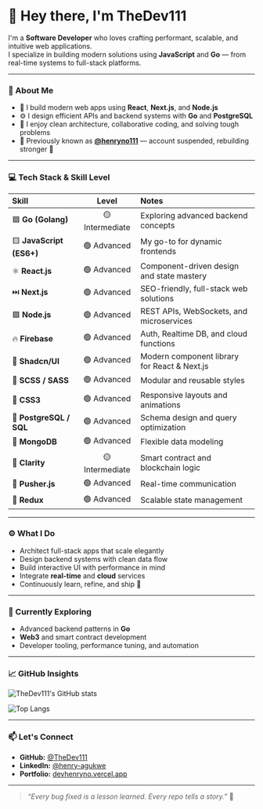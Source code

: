 # 👋 Hey there, I'm **TheDev111**

I'm a **Software Developer** who loves crafting performant, scalable, and intuitive web applications.  
I specialize in building modern solutions using **JavaScript** and **Go** — from real-time systems to full-stack platforms.

---

### 🧠 About Me
- 🚀 I build modern web apps using **React**, **Next.js**, and **Node.js**  
- ⚙️ I design efficient APIs and backend systems with **Go** and **PostgreSQL**  
- 💬 I enjoy clean architecture, collaborative coding, and solving tough problems  
- 🧩 Previously known as **[@henryno111](https://github.com/henryno111)** — account suspended, rebuilding stronger 💪  

---

### 💻 Tech Stack & Skill Level

| Skill | Level | Notes |
|:------|:------:|:------|
| 🟦 **Go (Golang)** | 🟡 Intermediate | Exploring advanced backend concepts |
| 🟨 **JavaScript (ES6+)** | 🟢 Advanced | My go-to for dynamic frontends |
| ⚛️ **React.js** | 🟢 Advanced | Component-driven design and state mastery |
| ⏭️ **Next.js** | 🟢 Advanced | SEO-friendly, full-stack web solutions |
| 🟩 **Node.js** | 🟢 Advanced | REST APIs, WebSockets, and microservices |
| 🔥 **Firebase** | 🟢 Advanced | Auth, Realtime DB, and cloud functions |
| 🎨 **Shadcn/UI** | 🟢 Advanced | Modern component library for React & Next.js |
| 💅 **SCSS / SASS** | 🟢 Advanced | Modular and reusable styles |
| 🎨 **CSS3** | 🟢 Advanced | Responsive layouts and animations |
| 🐘 **PostgreSQL / SQL** | 🟢 Advanced | Schema design and query optimization |
| 🍃 **MongoDB** | 🟢 Advanced | Flexible data modeling |
| 🔗 **Clarity** | 🟡 Intermediate | Smart contract and blockchain logic |
| 📡 **Pusher.js** | 🟢 Advanced | Real-time communication |
| 🔄 **Redux** | 🟢 Advanced | Scalable state management |

---

### ⚙️ What I Do
- Architect full-stack apps that scale elegantly  
- Design backend systems with clean data flow  
- Build interactive UI with performance in mind  
- Integrate **real-time** and **cloud** services  
- Continuously learn, refine, and ship 🧭  

---

### 🌱 Currently Exploring
- Advanced backend patterns in **Go**  
- **Web3** and smart contract development  
- Developer tooling, performance tuning, and automation  

---

### 📈 GitHub Insights
![TheDev111's GitHub stats](https://github-readme-stats.vercel.app/api?username=TheDev111&show_icons=true&theme=tokyonight)

![Top Langs](https://github-readme-stats.vercel.app/api/top-langs/?username=TheDev111&layout=compact&theme=tokyonight)

---

### 📫 Let's Connect
- **GitHub:** [@TheDev111](https://github.com/TheDev111)  
- **LinkedIn:** [@henry-agukwe](https://www.linkedin.com/in/henry-agukwe)  
- **Portfolio:** [devhenryno.vercel.app](https://devhenryno.vercel.app)  

---

> *“Every bug fixed is a lesson learned. Every repo tells a story.”* 🚀
